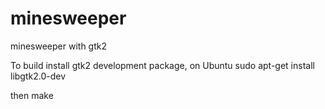 # minesweeper
minesweeper with gtk2

To build install gtk2 development package, on Ubuntu
    sudo apt-get install libgtk2.0-dev

then 
    make

